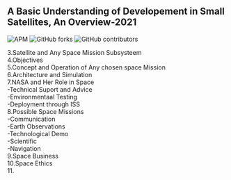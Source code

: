 ## A Basic Understanding of Developement in Small Satellites, An Overview-2021

![APM](https://img.shields.io/apm/l/vim-mode)
![GitHub forks](https://img.shields.io/github/forks/JKUATSES/2021-satellite-dev?style=social)
![GitHub contributors](https://img.shields.io/github/contributors/JKUATSES/2021-satellite-dev?color=orange-green)

3.Satellite and Any Space Mission Subsysteem <br >
4.Objectives <br >
5.Concept and Operation of Any chosen space Mission <br >
6.Architecture and Simulation <br >
7.NASA and Her Role in Space <br >
    -Technical Suport and Advice <br >
    -Environmentaal  Testing <br >
    -Deployment through ISS <br >
8.Possible Space Missions <br >
    -Communication <br >
    -Earth Observations <br >
    -Technological Demo <br >
    -Scientific <br >
    -Navigation <br >
9.Space Business <br >
10.Space Ethics <br >
11.

